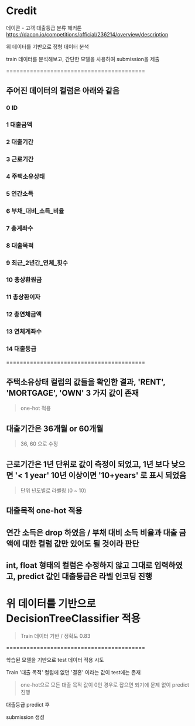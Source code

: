 # Credit

데이콘 - 고객 대출등급 분류 해커톤
https://dacon.io/competitions/official/236214/overview/description

위 데이터를 기반으로 정형 데이터 분석

train 데이터를 분석해보고, 간단한 모델을 사용하여 submission을 제출


=========================================

## 주어진 데이터의 컬럼은 아래와 같음

 ### 0   ID           
 
 ### 1   대출금액       
 
 ### 2   대출기간     
 
 ### 3   근로기간     
 
 ### 4   주택소유상태   
 
 ### 5   연간소득   
 
 ### 6   부채_대비_소득_비율  
 
 ### 7   총계좌수       
 
 ### 8   대출목적      
 
 ### 9   최근_2년간_연체_횟수 
 
 ### 10  총상환원금        
 
 ### 11  총상환이자        
 
 ### 12  총연체금액      
 
 ### 13  연체계좌수     
 
 ### 14  대출등급          

=========================================



## 주택소유상태 컬럼의 값들을 확인한 결과, 'RENT', 'MORTGAGE', 'OWN' 3 가지 값이 존재
 
 > one-hot 적용



## 대출기간은 36개월 or 60개월
 
 > 36, 60 으로 수정



## 근로기간은 1년 단위로 값이 측정이 되었고, 1년 보다 낮으면 '< 1 year' 10년 이상이면 '10+years' 로 표시 되었음
 
 > 단위 년도별로 라벨링 (0 ~ 10)


 

## 대출목적 one-hot 적용




## 연간 소득은 drop 하였음 / 부채 대비 소득 비율과 대출 금액에 대한 컬럼 값만 있어도 될 것이라 판단

## int, float 형태의 컬럼은 수정하지 않고 그대로 입력하였고, predict 값인 대출등급은 라벨 인코딩 진행




# 위 데이터를 기반으로 DecisionTreeClassifier 적용

> Train 데이터 기반 / 정확도 0.83


=========================================

학습된 모델을 기반으로 test 데이터 적용 시도



Train '대출 목적' 컬럼에 없던 '결혼' 이라는 값이 test에는 존재

> one-hot으로 모든 대출 목적 값이 0인 경우로 잡으면 되기에 문제 없이 predict 진행



대출등급 predict 후

submission 생성
